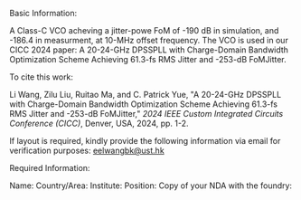 Basic Information: 

  A Class-C VCO acheving a jitter-powe FoM of -190 dB in simulation, and -186.4 in measurment, at 10-MHz offset frequency.
  The VCO is used in our CICC 2024 paper: A 20-24-GHz DPSSPLL with Charge-Domain Bandwidth Optimization Scheme Achieving 61.3-fs RMS Jitter and -253-dB FoMJitter.

To cite this work:

  Li Wang, Zilu Liu, Ruitao Ma, and C. Patrick Yue, "A 20-24-GHz DPSSPLL with Charge-Domain Bandwidth Optimization Scheme Achieving 61.3-fs RMS Jitter and -253-dB FoMJitter," _2024 IEEE Custom Integrated Circuits Conference (CICC)_, Denver, USA, 2024, pp. 1-2.

If layout is required, kindly provide the following information via email for verification purposes: eelwangbk@ust.hk

Required Information:

  Name: Country/Area: Institute: Position: Copy of your NDA with the foundry:

